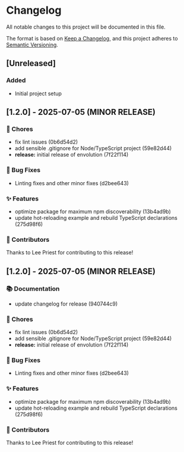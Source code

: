 # Changelog

All notable changes to this project will be documented in this file.

The format is based on [Keep a Changelog](https://keepachangelog.com/en/1.0.0/),
and this project adheres to [Semantic Versioning](https://semver.org/spec/v2.0.0.html).

## [Unreleased]

### Added
- Initial project setup

## [1.2.0] - 2025-07-05 (MINOR RELEASE)

### 🔨 Chores

- fix lint issues (0b6d54d2)
- add sensible .gitignore for Node/TypeScript project (59e82d44)
- **release:** initial release of envolution (7f22f114)

### 🐛 Bug Fixes

- Linting fixes and other minor fixes (d2bee643)

### ✨ Features

- optimize package for maximum npm discoverability (13b4ad9b)
- update hot-reloading example and rebuild TypeScript declarations (275d98f6)

### 👥 Contributors

Thanks to Lee Priest for contributing to this release!

## [1.2.0] - 2025-07-05 (MINOR RELEASE)

### 📚 Documentation

- update changelog for release (940744c9)

### 🔨 Chores

- fix lint issues (0b6d54d2)
- add sensible .gitignore for Node/TypeScript project (59e82d44)
- **release:** initial release of envolution (7f22f114)

### 🐛 Bug Fixes

- Linting fixes and other minor fixes (d2bee643)

### ✨ Features

- optimize package for maximum npm discoverability (13b4ad9b)
- update hot-reloading example and rebuild TypeScript declarations (275d98f6)

### 👥 Contributors

Thanks to Lee Priest for contributing to this release!

